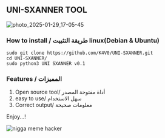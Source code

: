 ## UNI-SXANNER TOOL

![photo_2025-01-29_17-05-45](https://github.com/user-attachments/assets/ffd86dd8-21d4-4be2-b7f8-29132b357a13)




### How to install / طريقة التثبيت  linux(Debian & Ubuntu)
```
sudo git clone https://github.com/K4V0/UNI-SXANNER.git
cd UNI-SXANNER/
sudo python3 UNI SXANNER v0.1
```

### Features / المميزات
1. Open source tool/ أداة مفتوحة المصدر
2. easy to use/ سهل الاستخدام
3. Correct output/ معلومات صحيحة







  Enjoy...!
  
  
  ![nigga meme hacker](https://github.com/user-attachments/assets/2c72138d-62b8-4e7b-bc29-6dff09f43e6c)
